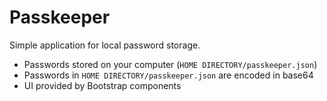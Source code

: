 # Passkeeper

Simple application for local password storage.

- Passwords stored on your computer (`HOME DIRECTORY/passkeeper.json`)
- Passwords in `HOME DIRECTORY/passkeeper.json` are encoded in base64
- UI provided by Bootstrap components
